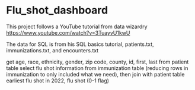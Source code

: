 # Flu_shot_dashboard

This project follows a YouTube tutorial from data wizardry https://www.youtube.com/watch?v=3TuayvU1kwU

The data for SQL is from his SQL basics tutorial, patients.txt, immunizations.txt, and encounters.txt

get age, race, ethnicity, gender, zip code, county, id, first, last from patient table
select flu shot information from immunization table (reducing rows in immunization to only included what we need), then join with patient table
earliest flu shot in 2022, flu shot (0-1 flag)

